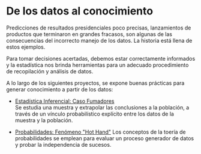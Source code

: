 # De los datos al conocimiento
 
Predicciones de resultados presidenciales poco precisas, lanzamientos de productos que terminaron en grandes fracasos, son algunas de las consecuencias del incorrecto manejo de los datos. La historia está llena de estos ejemplos.

Para tomar decisiones acertadas, debemos estar correctamente informados y la estadística nos brinda herramientas para un adecuado procedimiento de recopilación y análisis de datos.

A lo largo de los siguientes proyectos, se expone buenas prácticas para generar conocimiento a partir de los datos:

-  [Estadística Inferencial: Caso Fumadores](https://vanefigueroa.github.io/Statistical-Inference/)  
Se estudia una muestra y extrapolar las conclusiones a la población, a través de un vínculo probabilístico explícito entre los datos de la muestra y la población.


-  [Probabilidades: Fenómeno "Hot Hand"](https://vanefigueroa.github.io/Probability/)
Los conceptos de la toería de probabilidades se emplean para evaluar un proceso generador de datos y probar la independencia de sucesos.
